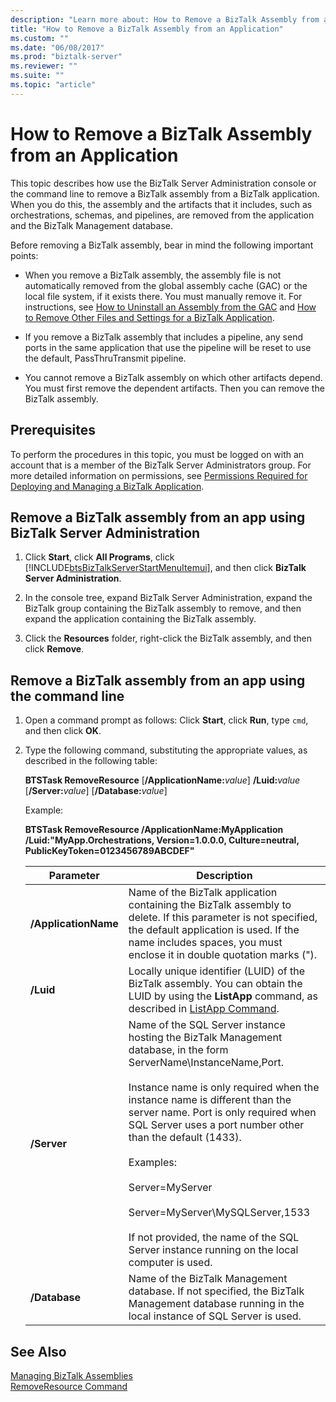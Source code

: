 ```yaml
---
description: "Learn more about: How to Remove a BizTalk Assembly from an Application"
title: "How to Remove a BizTalk Assembly from an Application"
ms.custom: ""
ms.date: "06/08/2017"
ms.prod: "biztalk-server"
ms.reviewer: ""
ms.suite: ""
ms.topic: "article"
---
```

# How to Remove a BizTalk Assembly from an Application
This topic describes how use the BizTalk Server Administration console or the command line to remove a BizTalk assembly from a BizTalk application. When you do this, the assembly and the artifacts that it includes, such as orchestrations, schemas, and pipelines, are removed from the application and the BizTalk Management database.  
  
 Before removing a BizTalk assembly, bear in mind the following important points:  
  
-   When you remove a BizTalk assembly, the assembly file is not automatically removed from the global assembly cache (GAC) or the local file system, if it exists there. You must manually remove it. For instructions, see [How to Uninstall an Assembly from the GAC](/dotnet/framework/app-domains/how-to-remove-an-assembly-from-the-gac) and [How to Remove Other Files and Settings for a BizTalk Application](../core/how-to-remove-other-files-and-settings-for-a-biztalk-application.md).  
  
-   If you remove a BizTalk assembly that includes a pipeline, any send ports in the same application that use the pipeline will be reset to use the default, PassThruTransmit pipeline.  
  
-   You cannot remove a BizTalk assembly on which other artifacts depend. You must first remove the dependent artifacts. Then you can remove the BizTalk assembly.  
  
## Prerequisites  
 To perform the procedures in this topic, you must be logged on with an account that is a member of the BizTalk Server Administrators group. For more detailed information on permissions, see [Permissions Required for Deploying and Managing a BizTalk Application](../core/permissions-required-for-deploying-and-managing-a-biztalk-application.md).  
  
## Remove a BizTalk assembly from an app using BizTalk Server Administration  
  
1. Click **Start**, click **All Programs**, click [!INCLUDE[btsBizTalkServerStartMenuItemui](../includes/btsbiztalkserverstartmenuitemui-md.md)], and then click **BizTalk Server Administration**.  
  
2. In the console tree, expand BizTalk Server Administration, expand the BizTalk group containing the BizTalk assembly to remove, and then expand the application containing the BizTalk assembly.  
  
3. Click the **Resources** folder, right-click the BizTalk assembly, and then click **Remove**.  
  
## Remove a BizTalk assembly from an app using the command line  
  
1. Open a command prompt as follows: Click **Start**, click **Run**, type `cmd`, and then click **OK**.  
  
2. Type the following command, substituting the appropriate values, as described in the following table:  
  
    **BTSTask RemoveResource** [**/ApplicationName:**<em>value</em>] **/Luid:**<em>value</em> [**/Server:**<em>value</em>] [**/Database:**<em>value</em>]  
  
    Example:  
  
    **BTSTask RemoveResource /ApplicationName:MyApplication /Luid:"MyApp.Orchestrations, Version=1.0.0.0, Culture=neutral, PublicKeyToken=0123456789ABCDEF"**  
  
   |Parameter|Description|  
   |---------------|-----------------|  
   |**/ApplicationName**|Name of the BizTalk application containing the BizTalk assembly to delete. If this parameter is not specified, the default application is used. If the name includes spaces, you must enclose it in double quotation marks (").|  
   |**/Luid**|Locally unique identifier (LUID) of the BizTalk assembly. You can obtain the LUID by using the **ListApp** command, as described in [ListApp Command](../core/listapp-command.md).|  
   |**/Server**|Name of the SQL Server instance hosting the BizTalk Management database, in the form ServerName\InstanceName,Port.<br /><br /> Instance name is only required when the instance name is different than the server name. Port is only required when SQL Server uses a port number other than the default (1433).<br /><br /> Examples:<br /><br /> Server=MyServer<br /><br /> Server=MyServer\MySQLServer,1533<br /><br /> If not provided, the name of the SQL Server instance running on the local computer is used.|  
   |**/Database**|Name of the BizTalk Management database. If not specified, the BizTalk Management database running in the local instance of SQL Server is used.|  
  
## See Also  
 [Managing BizTalk Assemblies](../core/managing-biztalk-assemblies.md)   
 [RemoveResource Command](../core/removeresource-command.md)
